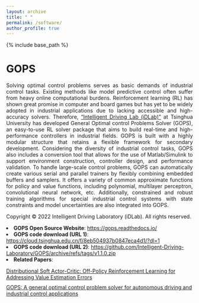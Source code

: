 ```yaml
---
layout: archive
title: " "
permalink: /software/
author_profile: true
---
```


{% include base_path %}

GOPS
======
<p style="text-align: justify;">Solving optimal control problems serves as basic demands of industrial control tasks. Existing methods like model predictive control often suffer from heavy online computational burdens. Reinforcement learning (RL) has shown great promise in computer and board games but has yet to be widely adopted in industrial applications due to lacking accessible and high-accuracy solvers. Therefore, <a href="http://www.idlab-tsinghua.com/">“Intelligent Driving Lab (iDLab)”</a> at Tsinghua University has developed General Optimal control Problems Solver (GOPS), an easy-to-use RL solver package that aims to build real-time and high-performance controllers in industrial fields. GOPS is built with a highly modular structure that retains a flexible framework for secondary development. Considering the diversity of industrial control tasks, GOPS also includes a conversion tool that allows for the use of Matlab/Simulink to support environment construction, controller design, and performance validation. To handle large-scale control problems, GOPS can automatically create various serial and parallel trainers by flexibly combining embedded buffers and samplers. It offers a variety of common approximate functions for policy and value functions, including polynomial, multilayer perceptron, convolutional neural network, etc. Additionally, constrained and robust training algorithms for special industrial control systems with state constraints and model uncertainties are also integrated into GOPS.</p>
<p style="text-align: justify;">Copyright © 2022 Intelligent Driving Laboratory (iDLab). All rights reserved.</p>
<li><b>GOPS Open Source Website</b>: <a href="https://gops.readthedocs.io/">https://gops.readthedocs.io/</a></li>
<li><b>GOPS code download (URL 1)</b>: <a href="https://cloud.tsinghua.edu.cn/f/8eb504937b0847eca4d1/?dl=1">https://cloud.tsinghua.edu.cn/f/8eb504937b0847eca4d1/?dl=1</a></li>
<li><b>GOPS code download (URL 2)</b>: <a href="https://github.com/Intelligent-Driving-Laboratory/GOPS/archive/refs/tags/v1.1.0.zip">https://github.com/Intelligent-Driving-Laboratory/GOPS/archive/refs/tags/v1.1.0.zip</a></li>
<li style="margin-bottom: -4px;"><b>Related Papers</b>: 
<p style="margin-bottom: -4px;"><a href="https://ieeexplore.ieee.org/abstract/document/9448360">Distributional Soft Actor-Critic: Off-Policy Reinforcement Learning for Addressing Value Estimation Errors</a></p>
<p style="margin-bottom: -4px;"><a href="https://www.sciencedirect.com/science/article/pii/S2772424723000070">GOPS: A general optimal control problem solver for autonomous driving and industrial control applications</a></p></li>

									



  

